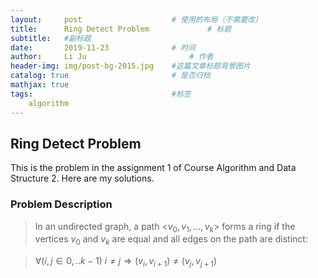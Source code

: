 ```yaml
---
layout:     post   				    # 使用的布局（不需要改）
title:      Ring Detect Problem				# 标题 
subtitle:   #副标题
date:       2019-11-23				# 时间
author:     Li Ju 						# 作者
header-img: img/post-bg-2015.jpg 	#这篇文章标题背景图片
catalog: true 						# 是否归档
mathjax: true
tags:								#标签
    algorithm
---
```



## Ring Detect Problem
This is the problem in the assignment 1 of Course Algorithm and Data Structure 2. Here are my solutions. 
### Problem Description
>In an undirected graph, a path <$v_0, v_1, ..., v_k$> forms a ring if the vertices $v_0$ and $v_k$ are equal and all edges on the path are distinct:

> $\forall(i, j \in 0, .. k-1)\: i\neq j \Rightarrow (v_i, v_{i+1}) \neq (v_j, v_{j+1})$
